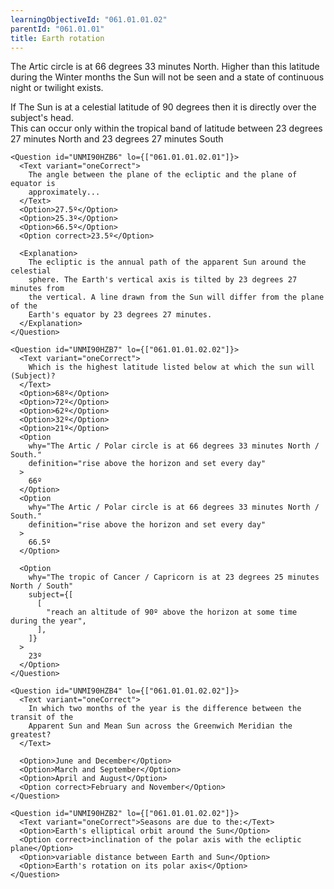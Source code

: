 ```yaml
---
learningObjectiveId: "061.01.01.02"
parentId: "061.01.01"
title: Earth rotation
---
```


The Artic circle is at 66 degrees 33 minutes North. Higher than this latitude
during the Winter months the Sun will not be seen and a state of continuous
night or twilight exists.

If The Sun is at a celestial latitude of 90 degrees then it is directly over the
subject's head.\
This can occur only within the tropical band of latitude between 23 degrees 27 minutes
North and 23 degrees 27 minutes South

```tsx
<Question id="UNMI90HZB6" lo={["061.01.01.02.01"]}>
  <Text variant="oneCorrect">
    The angle between the plane of the ecliptic and the plane of equator is
    approximately...
  </Text>
  <Option>27.5º</Option>
  <Option>25.3º</Option>
  <Option>66.5º</Option>
  <Option correct>23.5º</Option>

  <Explanation>
    The ecliptic is the annual path of the apparent Sun around the celestial
    sphere. The Earth's vertical axis is tilted by 23 degrees 27 minutes from
    the vertical. A line drawn from the Sun will differ from the plane of the
    Earth's equator by 23 degrees 27 minutes.
  </Explanation>
</Question>
```

```tsx
<Question id="UNMI90HZB7" lo={["061.01.01.02.02"]}>
  <Text variant="oneCorrect">
    Which is the highest latitude listed below at which the sun will (Subject)?
  </Text>
  <Option>68º</Option>
  <Option>72º</Option>
  <Option>62º</Option>
  <Option>32º</Option>
  <Option>21º</Option>
  <Option
    why="The Artic / Polar circle is at 66 degrees 33 minutes North / South."
    definition="rise above the horizon and set every day"
  >
    66º
  </Option>
  <Option
    why="The Artic / Polar circle is at 66 degrees 33 minutes North / South."
    definition="rise above the horizon and set every day"
  >
    66.5º
  </Option>

  <Option
    why="The tropic of Cancer / Capricorn is at 23 degrees 25 minutes North / South"
    subject={[
      [
        "reach an altitude of 90º above the horizon at some time during the year",
      ],
    ]}
  >
    23º
  </Option>
</Question>
```

```tsx
<Question id="UNMI90HZB4" lo={["061.01.01.02.02"]}>
  <Text variant="oneCorrect">
    In which two months of the year is the difference between the transit of the
    Apparent Sun and Mean Sun across the Greenwich Meridian the greatest?
  </Text>

  <Option>June and December</Option>
  <Option>March and September</Option>
  <Option>April and August</Option>
  <Option correct>February and November</Option>
</Question>
```

```tsx
<Question id="UNMI90HZB2" lo={["061.01.01.02.02"]}>
  <Text variant="oneCorrect">Seasons are due to the:</Text>
  <Option>Earth's elliptical orbit around the Sun</Option>
  <Option correct>inclination of the polar axis with the ecliptic plane</Option>
  <Option>variable distance between Earth and Sun</Option>
  <Option>Earth's rotation on its polar axis</Option>
</Question>
```
